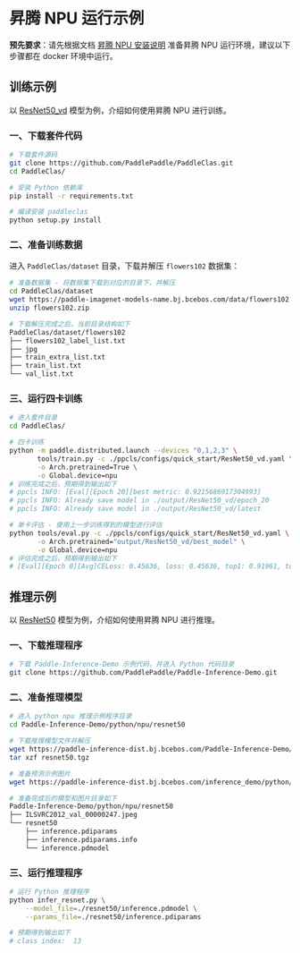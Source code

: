 # 昇腾 NPU 运行示例

**预先要求**：请先根据文档 [昇腾 NPU 安装说明](./install_cn.html) 准备昇腾 NPU 运行环境，建议以下步骤都在 docker 环境中运行。

## 训练示例

以 [ResNet50_vd](https://github.com/PaddlePaddle/PaddleClas/blob/release/2.5/docs/zh_CN/quick_start/quick_start_classification_new_user.md) 模型为例，介绍如何使用昇腾 NPU 进行训练。

### 一、下载套件代码

```bash
# 下载套件源码
git clone https://github.com/PaddlePaddle/PaddleClas.git
cd PaddleClas/

# 安装 Python 依赖库
pip install -r requirements.txt

# 编译安装 paddleclas
python setup.py install
```

### 二、准备训练数据

进入 `PaddleClas/dataset` 目录，下载并解压 `flowers102` 数据集：

```bash
# 准备数据集 - 将数据集下载到对应的目录下，并解压
cd PaddleClas/dataset
wget https://paddle-imagenet-models-name.bj.bcebos.com/data/flowers102.zip
unzip flowers102.zip

# 下载解压完成之后，当前目录结构如下
PaddleClas/dataset/flowers102
├── flowers102_label_list.txt
├── jpg
├── train_extra_list.txt
├── train_list.txt
└── val_list.txt
```

### 三、运行四卡训练

```bash
# 进入套件目录
cd PaddleClas/

# 四卡训练
python -m paddle.distributed.launch --devices "0,1,2,3" \
       tools/train.py -c ./ppcls/configs/quick_start/ResNet50_vd.yaml \
       -o Arch.pretrained=True \
       -o Global.device=npu
# 训练完成之后，预期得到输出如下
# ppcls INFO: [Eval][Epoch 20][best metric: 0.9215686917304993]
# ppcls INFO: Already save model in ./output/ResNet50_vd/epoch_20
# ppcls INFO: Already save model in ./output/ResNet50_vd/latest

# 单卡评估 - 使用上一步训练得到的模型进行评估
python tools/eval.py -c ./ppcls/configs/quick_start/ResNet50_vd.yaml \
       -o Arch.pretrained="output/ResNet50_vd/best_model" \
       -o Global.device=npu
# 评估完成之后，预期得到输出如下
# [Eval][Epoch 0][Avg]CELoss: 0.45636, loss: 0.45636, top1: 0.91961, top5: 0.98725
```

## 推理示例

以 [ResNet50](https://paddle-inference-dist.bj.bcebos.com/Paddle-Inference-Demo/resnet50.tgz) 模型为例，介绍如何使用昇腾 NPU 进行推理。

### 一、下载推理程序

```bash
# 下载 Paddle-Inference-Demo 示例代码，并进入 Python 代码目录
git clone https://github.com/PaddlePaddle/Paddle-Inference-Demo.git
```

### 二、准备推理模型

```bash
# 进入 python npu 推理示例程序目录
cd Paddle-Inference-Demo/python/npu/resnet50

# 下载推理模型文件并解压
wget https://paddle-inference-dist.bj.bcebos.com/Paddle-Inference-Demo/resnet50.tgz
tar xzf resnet50.tgz

# 准备预测示例图片
wget https://paddle-inference-dist.bj.bcebos.com/inference_demo/python/resnet50/ILSVRC2012_val_00000247.jpeg

# 准备完成后的模型和图片目录如下
Paddle-Inference-Demo/python/npu/resnet50
├── ILSVRC2012_val_00000247.jpeg
└── resnet50
    ├── inference.pdiparams
    ├── inference.pdiparams.info
    └── inference.pdmodel
```

### 三、运行推理程序

```bash
# 运行 Python 推理程序
python infer_resnet.py \
    --model_file=./resnet50/inference.pdmodel \
    --params_file=./resnet50/inference.pdiparams

# 预期得到输出如下
# class index:  13
```
